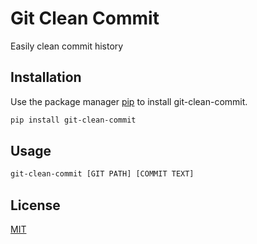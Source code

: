 # Git Clean Commit

Easily clean commit history

## Installation

Use the package manager [pip](https://pip.pypa.io/en/stable/) to install git-clean-commit.

```bash
pip install git-clean-commit
```

## Usage

```bash
git-clean-commit [GIT PATH] [COMMIT TEXT]
```

## License
[MIT](https://choosealicense.com/licenses/mit/)
